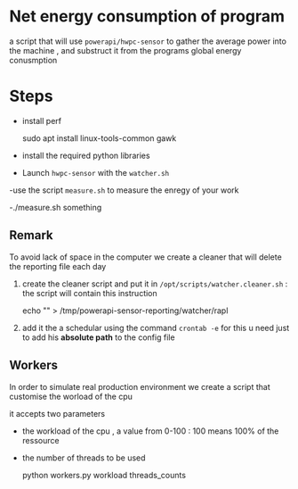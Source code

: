 # Net energy consumption of program 

a script that will  use `powerapi/hwpc-sensor` to gather the average power into the  machine , and substruct it from the programs global energy conusmption 

# Steps 
 - install perf 
    
    sudo apt install linux-tools-common gawk

- install the required python libraries 

- Launch `hwpc-sensor` with the `watcher.sh`

-use the script `measure.sh` to measure the enregy of your work

-./measure.sh something 

## Remark 
To avoid lack of space in the computer we create a cleaner that will delete the reporting file each day 

1. create the cleaner script and put it in `/opt/scripts/watcher.cleaner.sh` :
    the script will contain this instruction 

    echo "" >  /tmp/powerapi-sensor-reporting/watcher/rapl 

2. add it the a schedular using the command `crontab -e` 
     for this u need just to add his **absolute path** to the config file 

## Workers  

In order to simulate real production environment we create a script that customise the worload of the cpu 

it accepts two parameters 
- the workload of the cpu , a value from 0-100 : 100 means 100% of the ressource 
- the number of threads to be used 

    python workers.py workload threads_counts 